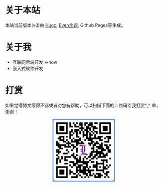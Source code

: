
# 关于本站
本站当前版本(v3)由 [Hugo](https://gohugo.io/), [Even主题](https://themes.gohugo.io/hugo-theme-even/), Github Pages等生成。  

# 关于我
- 互联网后端开发 ←now
- 嵌入式软件开发

# 打赏
如果觉得博文写得不错或者对您有帮助，可以扫描下面的二维码给我打赏^_^ :smile:，谢谢！

<p align="center">
    <img src="/images/qrcode.png" width="200"/>
</p>
